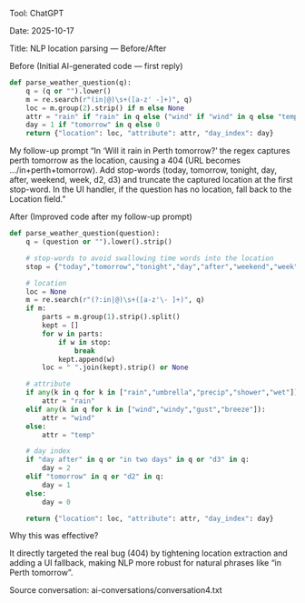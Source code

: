Tool: ChatGPT

Date: 2025-10-17

Title: NLP location parsing — Before/After

Before (Initial AI-generated code — first reply)

```python
def parse_weather_question(q):
    q = (q or "").lower()
    m = re.search(r"(in|@)\s+([a-z' -]+)", q)
    loc = m.group(2).strip() if m else None
    attr = "rain" if "rain" in q else ("wind" if "wind" in q else "temp")
    day = 1 if "tomorrow" in q else 0
    return {"location": loc, "attribute": attr, "day_index": day}
```

My follow-up prompt
“In ‘Will it rain in Perth tomorrow?’ the regex captures perth tomorrow as the location, causing a 404 (URL becomes .../in+perth+tomorrow). Add stop-words (today, tomorrow, tonight, day, after, weekend, week, d2, d3) and truncate the captured location at the first stop-word. In the UI handler, if the question has no location, fall back to the Location field.”

After (Improved code after my follow-up prompt)

```python
def parse_weather_question(question):
    q = (question or "").lower().strip()

    # stop-words to avoid swallowing time words into the location
    stop = {"today","tomorrow","tonight","day","after","weekend","week","d2","d3"}

    # location
    loc = None
    m = re.search(r"(?:in|@)\s+([a-z'\- ]+)", q)
    if m:
        parts = m.group(1).strip().split()
        kept = []
        for w in parts:
            if w in stop:
                break
            kept.append(w)
        loc = " ".join(kept).strip() or None

    # attribute
    if any(k in q for k in ["rain","umbrella","precip","shower","wet"]):
        attr = "rain"
    elif any(k in q for k in ["wind","windy","gust","breeze"]):
        attr = "wind"
    else:
        attr = "temp"

    # day index
    if "day after" in q or "in two days" in q or "d3" in q:
        day = 2
    elif "tomorrow" in q or "d2" in q:
        day = 1
    else:
        day = 0

    return {"location": loc, "attribute": attr, "day_index": day}
```

Why this was effective?

It directly targeted the real bug (404) by tightening location extraction and adding a UI fallback, making NLP more robust for natural phrases like “in Perth tomorrow”.

Source conversation: ai-conversations/conversation4.txt
